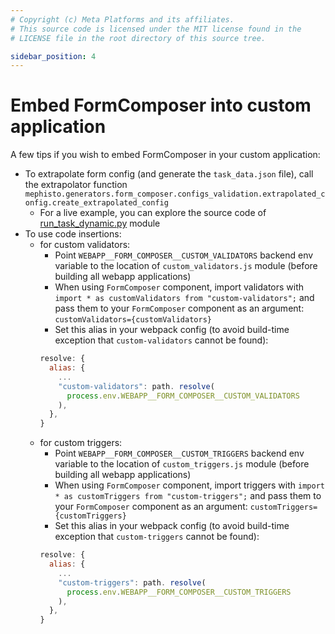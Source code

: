 ```yaml
---
# Copyright (c) Meta Platforms and its affiliates.
# This source code is licensed under the MIT license found in the
# LICENSE file in the root directory of this source tree.

sidebar_position: 4
---
```


# Embed FormComposer into custom application

A few tips if you wish to embed FormComposer in your custom application:

- To extrapolate form config (and generate the `task_data.json` file), call the extrapolator function `mephisto.generators.form_composer.configs_validation.extrapolated_config.create_extrapolated_config`
    - For a live example, you can explore the source code of [run_task_dynamic.py](https://github.com/facebookresearch/Mephisto/blob/main/examples/form_composer_demo/run_task_dynamic.py) module
- To use code insertions:
    - for custom validators:
        - Point `WEBAPP__FORM_COMPOSER__CUSTOM_VALIDATORS` backend env variable to the location of `custom_validators.js` module (before building all webapp applications)
        - When using `FormComposer` component, import validators with `import * as customValidators from "custom-validators";` and pass them to your `FormComposer` component as an argument: `customValidators={customValidators}`
        - Set this alias in your webpack config (to avoid build-time exception that `custom-validators` cannot be found):
        ```js
        resolve: {
          alias: {
            ...
            "custom-validators": path. resolve(
              process.env.WEBAPP__FORM_COMPOSER__CUSTOM_VALIDATORS
            ),
          },
        }
        ```
    - for custom triggers:
        - Point `WEBAPP__FORM_COMPOSER__CUSTOM_TRIGGERS` backend env variable to the location of `custom_triggers.js` module (before building all webapp applications)
        - When using `FormComposer` component, import triggers with `import * as customTriggers from "custom-triggers";` and pass them to your `FormComposer` component as an argument: `customTriggers={customTriggers}`
        - Set this alias in your webpack config (to avoid build-time exception that `custom-triggers` cannot be found):
        ```js
        resolve: {
          alias: {
            ...
            "custom-triggers": path. resolve(
              process.env.WEBAPP__FORM_COMPOSER__CUSTOM_TRIGGERS
            ),
          },
        }
        ```
